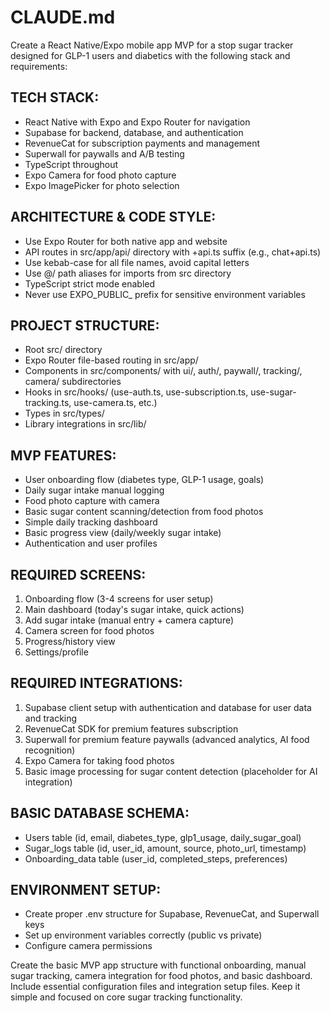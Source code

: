 # CLAUDE.md

Create a React Native/Expo mobile app MVP for a stop sugar tracker designed for GLP-1 users and diabetics with the following stack and requirements:

## TECH STACK:
- React Native with Expo and Expo Router for navigation
- Supabase for backend, database, and authentication
- RevenueCat for subscription payments and management
- Superwall for paywalls and A/B testing
- TypeScript throughout
- Expo Camera for food photo capture
- Expo ImagePicker for photo selection

## ARCHITECTURE & CODE STYLE:
- Use Expo Router for both native app and website
- API routes in src/app/api/ directory with +api.ts suffix (e.g., chat+api.ts)
- Use kebab-case for all file names, avoid capital letters
- Use @/ path aliases for imports from src directory
- TypeScript strict mode enabled
- Never use EXPO_PUBLIC_ prefix for sensitive environment variables

## PROJECT STRUCTURE:
- Root src/ directory
- Expo Router file-based routing in src/app/
- Components in src/components/ with ui/, auth/, paywall/, tracking/, camera/ subdirectories
- Hooks in src/hooks/ (use-auth.ts, use-subscription.ts, use-sugar-tracking.ts, use-camera.ts, etc.)
- Types in src/types/
- Library integrations in src/lib/

## MVP FEATURES:
- User onboarding flow (diabetes type, GLP-1 usage, goals)
- Daily sugar intake manual logging
- Food photo capture with camera
- Basic sugar content scanning/detection from food photos
- Simple daily tracking dashboard
- Basic progress view (daily/weekly sugar intake)
- Authentication and user profiles

## REQUIRED SCREENS:
1. Onboarding flow (3-4 screens for user setup)
2. Main dashboard (today's sugar intake, quick actions)
3. Add sugar intake (manual entry + camera capture)
4. Camera screen for food photos
5. Progress/history view
6. Settings/profile

## REQUIRED INTEGRATIONS:
1. Supabase client setup with authentication and database for user data and tracking
2. RevenueCat SDK for premium features subscription
3. Superwall for premium feature paywalls (advanced analytics, AI food recognition)
4. Expo Camera for taking food photos
5. Basic image processing for sugar content detection (placeholder for AI integration)

## BASIC DATABASE SCHEMA:
- Users table (id, email, diabetes_type, glp1_usage, daily_sugar_goal)
- Sugar_logs table (id, user_id, amount, source, photo_url, timestamp)
- Onboarding_data table (user_id, completed_steps, preferences)

## ENVIRONMENT SETUP:
- Create proper .env structure for Supabase, RevenueCat, and Superwall keys
- Set up environment variables correctly (public vs private)
- Configure camera permissions

Create the basic MVP app structure with functional onboarding, manual sugar tracking, camera integration for food photos, and basic dashboard. Include essential configuration files and integration setup files. Keep it simple and focused on core sugar tracking functionality.